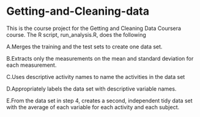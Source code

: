 # Getting-and-Cleaning-data
This is the course project for the Getting and Cleaning Data Coursera course. The R script, run_analysis.R, does the following

A.Merges the training and the test sets to create one data set.

B.Extracts only the measurements on the mean and standard deviation for each measurement. 

C.Uses descriptive activity names to name the activities in the data set

D.Appropriately labels the data set with descriptive variable names. 

E.From the data set in step 4, creates a second, independent tidy data set with the average of each variable for each activity and each subject.
